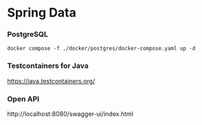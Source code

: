 # Spring Data

### PostgreSQL

    docker compose -f ./docker/postgres/docker-compose.yaml up -d 

### Testcontainers for Java

https://java.testcontainers.org/

### Open API

http://localhost:8080/swagger-ui/index.html